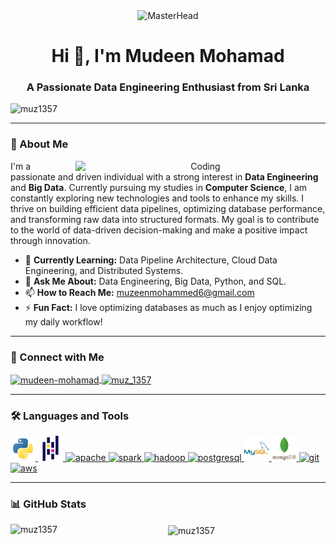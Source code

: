 <div align="center">
  <img src="https://thumbs.dreamstime.com/b/vector-line-web-banner-data-science-modern-linear-concept-web-vector-line-web-banner-data-science-108705731.jpg" alt="MasterHead">
</div>
<h1 align="center">Hi 👋, I'm Mudeen Mohamad</h1>
<h3 align="center">A Passionate Data Engineering Enthusiast from Sri Lanka</h3>

<p align="left"> <img src="https://komarev.com/ghpvc/?username=muz1357&label=Profile%20views&color=0e75b6&style=flat" alt="muz1357" /> </p>

---

### 🚀 About Me
<div align="center">
  <img align="right" alt="Coding" width="400" src="https://media.licdn.com/dms/image/v2/C4D12AQEeKAn9dPLbhw/article-cover_image-shrink_600_2000/article-cover_image-shrink_600_2000/0/1616667695311?e=2147483647&v=beta&t=kTwpM9lkrrnW7rxZG1tjv8zzaaCC27Kss09MVDh-49M">
</div>

I'm a passionate and driven individual with a strong interest in **Data Engineering** and **Big Data**. Currently pursuing my studies in **Computer Science**, I am constantly exploring new technologies and tools to enhance my skills. I thrive on building efficient data pipelines, optimizing database performance, and transforming raw data into structured formats. My goal is to contribute to the world of data-driven decision-making and make a positive impact through innovation.

- 🌱 **Currently Learning:** Data Pipeline Architecture, Cloud Data Engineering, and Distributed Systems.
- 💬 **Ask Me About:** Data Engineering, Big Data, Python, and SQL.
- 📫 **How to Reach Me:** [muzeenmohammed6@gmail.com](mailto:muzeenmohammed6@gmail.com)
- ⚡ **Fun Fact:** I love optimizing databases as much as I enjoy optimizing my daily workflow!

---

### 🔗 Connect with Me
<p align="left">
  <a href="https://linkedin.com/in/mudeen-mohamad" target="blank">
    <img align="center" src="https://raw.githubusercontent.com/rahuldkjain/github-profile-readme-generator/master/src/images/icons/Social/linked-in-alt.svg" alt="mudeen-mohamad" height="30" width="40" />
  </a>
  <a href="https://instagram.com/muz_1357" target="blank">
    <img align="center" src="https://raw.githubusercontent.com/rahuldkjain/github-profile-readme-generator/master/src/images/icons/Social/instagram.svg" alt="muz_1357" height="30" width="40" />
  </a>
</p>

---

### 🛠️ Languages and Tools
<p align="left">
  <a href="https://www.python.org" target="_blank" rel="noreferrer">
    <img src="https://raw.githubusercontent.com/devicons/devicon/master/icons/python/python-original.svg" alt="python" width="40" height="40" />
  </a>
  <a href="https://pandas.pydata.org/" target="_blank" rel="noreferrer">
    <img src="https://raw.githubusercontent.com/devicons/devicon/2ae2a900d2f041da66e950e4d48052658d850630/icons/pandas/pandas-original.svg" alt="pandas" width="40" height="40" />
  </a>
  <a href="https://www.apache.org/" target="_blank" rel="noreferrer">
    <img src="https://www.vectorlogo.zone/logos/apache/apache-official.svg" alt="apache" width="40" height="40" />
  </a>
  <a href="https://spark.apache.org/" target="_blank" rel="noreferrer">
    <img src="https://upload.wikimedia.org/wikipedia/commons/f/f3/Apache_Spark_logo.svg" alt="spark" width="40" height="40" />
  </a>
  <a href="https://hadoop.apache.org/" target="_blank" rel="noreferrer">
    <img src="https://upload.wikimedia.org/wikipedia/commons/0/0e/Hadoop_logo.svg" alt="hadoop" width="40" height="40" />
  </a>
  <a href="https://www.postgresql.org/" target="_blank" rel="noreferrer">
    <img src="https://www.vectorlogo.zone/logos/postgresql/postgresql-icon.svg" alt="postgresql" width="40" height="40" />
  </a>
  <a href="https://www.mysql.com/" target="_blank" rel="noreferrer">
    <img src="https://raw.githubusercontent.com/devicons/devicon/master/icons/mysql/mysql-original-wordmark.svg" alt="mysql" width="40" height="40" />
  </a>
  <a href="https://www.mongodb.com/" target="_blank" rel="noreferrer">
    <img src="https://raw.githubusercontent.com/devicons/devicon/master/icons/mongodb/mongodb-original-wordmark.svg" alt="mongodb" width="40" height="40" />
  </a>
  <a href="https://git-scm.com/" target="_blank" rel="noreferrer">
    <img src="https://www.vectorlogo.zone/logos/git-scm/git-scm-icon.svg" alt="git" width="40" height="40" />
  </a>
  <a href="https://aws.amazon.com/" target="_blank" rel="noreferrer">
    <img src="https://www.vectorlogo.zone/logos/amazon_aws/amazon_aws-icon.svg" alt="aws" width="40" height="40" />
  </a>
</p>

---

### 📊 GitHub Stats
<p align="center">
  <img align="left" src="https://github-readme-stats.vercel.app/api/top-langs?username=muz1357&show_icons=true&locale=en&layout=compact" alt="muz1357" />
  <img align="center" src="https://github-readme-stats.vercel.app/api?username=muz1357&show_icons=true&locale=en" alt="muz1357" />
</p>
